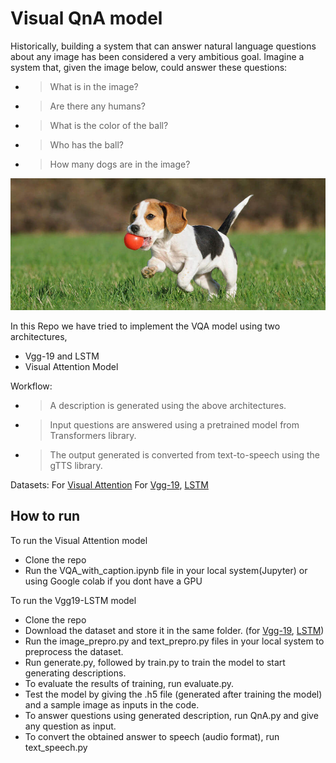 # **Visual QnA model**
Historically, building a system that can answer natural language questions about any image has been considered a very ambitious goal. Imagine a system that, given the image below, could answer these questions:

- >What is in the image?
- >Are there any humans?
- >What is the color of the ball?
- >Who has the ball?
- >How many dogs are in the image?




<img src="images/readme.jpg" alt="readme">

In this Repo we have tried to implement the VQA model  using  two architectures, 
- Vgg-19 and LSTM 
- Visual Attention Model 

Workflow:

- >A description is generated using the above architectures.
- >Input questions are answered using a pretrained model from Transformers library.
- >The output generated is converted from text-to-speech using the gTTS library.


Datasets: 
For [Visual Attention](http://cocodataset.org/#home) 
For [Vgg-19](https://github.com/jbrownlee/Datasets/releases/download/Flickr8k/Flickr8k_Dataset.zip), [LSTM](https://github.com/jbrownlee/Datasets/releases/download/Flickr8k/Flickr8k_text.zip)

## How to run 
 To run the Visual Attention model
  - Clone the repo 
  - Run the VQA_with_caption.ipynb file in your local system(Jupyter) or using Google colab if you dont have a GPU
 
 To run the Vgg19-LSTM model
  - Clone the repo
  - Download the dataset and store it in the same folder. (for [Vgg-19](https://github.com/jbrownlee/Datasets/releases/download/Flickr8k/Flickr8k_Dataset.zip), [LSTM](https://github.com/jbrownlee/Datasets/releases/download/Flickr8k/Flickr8k_text.zip))
  - Run the image_prepro.py and text_prepro.py files in your local system to preprocess the dataset.
  - Run generate.py, followed by train.py to train the model to start generating descriptions.
  - To evaluate the results of training, run evaluate.py.
  - Test the model by giving the .h5 file (generated after training the model) and a sample image as inputs in the code.
  - To answer questions using generated description, run QnA.py and give any question as input.
  - To convert the obtained answer to speech (audio format), run text_speech.py

 
